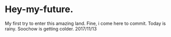 # Hey-my-future.
My first try to enter this amazing land.
Fine, i come here to commit.
Today is rainy. Soochow is getting colder.
2017/11/13
